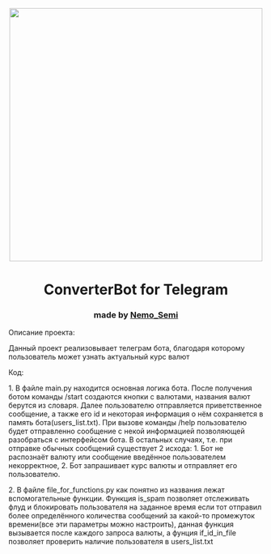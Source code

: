 <p align="center"><img src="https://ae04.alicdn.com/kf/HTB1dM3GXFY7gK0jSZKzq6yikpXaF.jpg" height="500"/></p>
<h1 align="center">ConverterBot for Telegram</h1>
<h3 align="center">made by <a href="https://github.com/NeMoSemi" target="_blank">Nemo_Semi</a></h3>
<a>
<p>Описание проекта:</p>
<p>Данный проект реализовывает телеграм бота, благодаря которому пользователь может узнать актуальный курс валют</p>
<p>Код:</p>
<p>1. В файле main.py находится основная логика бота. После получения ботом команды /start создаются кнопки с валютами, названия валют берутся из словаря. Далее пользователю отправляется приветственное сообщение, а также его id и некоторая информация о нём сохраняется в память бота(users_list.txt). При вызове команды /help пользователю будет отправленно сообщение с некой информацией позволяющей разобраться с интерфейсом бота. В остальных случаях, т.е. при отправке обычных сообщений существует 2 исхода: 1. Бот не распознаёт валюту или сообщение введённое пользователем некорректное, 2. Бот запрашивает курс валюты и отправляет его пользователю.</p>
<p>2. В файле file_for_functions.py как понятно из названия лежат вспомогательные функции. Функция is_spam позволяет отслеживать флуд и блокировать пользователя на заданное время если тот отправил более определённого количества сообщений за какой-то промежуток времени(все эти параметры можно настроить), данная функция вызывается после каждого запроса валюты, а фунция if_id_in_file позволяет проверить наличие пользователя в users_list.txt</p>
</a>
